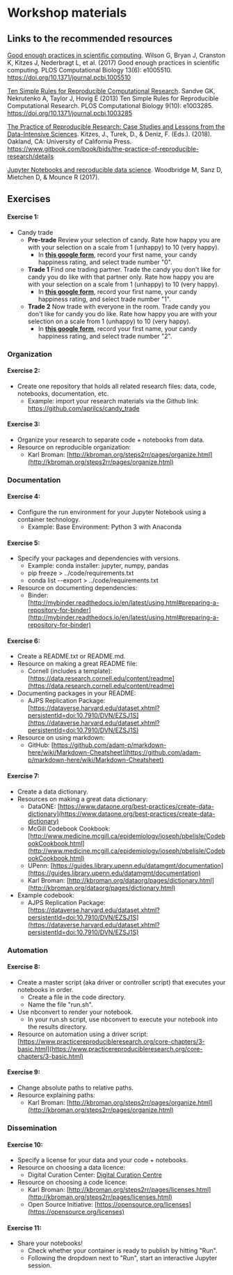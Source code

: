 # Workshop materials

## Links to the recommended resources
[Good enough practices in scientific computing](https://doi.org/10.1371/journal.pcbi.1005510 "Good enough practices in scientific computing."). Wilson G, Bryan J, Cranston K, Kitzes J, Nederbragt L, et al. (2017) Good enough practices in scientific computing. PLOS Computational Biology 13(6): e1005510. https://doi.org/10.1371/journal.pcbi.1005510

[Ten Simple Rules for Reproducible Computational Research](https://doi.org/10.1371/journal.pcbi.1003285 "Ten Simple Rules for Reproducible Computational Research."). Sandve GK, Nekrutenko A, Taylor J, Hovig E (2013) Ten Simple Rules for Reproducible Computational Research. PLOS Computational Biology 9(10): e1003285. https://doi.org/10.1371/journal.pcbi.1003285

[The Practice of Reproducible Research: Case Studies and Lessons from the Data-Intensive Sciences](https://www.gitbook.com/book/bids/the-practice-of-reproducible-research/details "The Practice of Reproducible Research: Case Studies and Lessons from the Data-Intensive Sciences."). Kitzes, J., Turek, D., & Deniz, F. (Eds.). (2018). Oakland, CA: University of California Press. https://www.gitbook.com/book/bids/the-practice-of-reproducible-research/details

[Jupyter Notebooks and reproducible data science](https://markwoodbridge.com/2017/03/05/jupyter-reproducible-science.html). Woodbridge M, Sanz D, Mietchen D, & Mounce R (2017). 

## Exercises

#### Exercise 1:
* Candy trade
    * **Pre-trade** Review your selection of candy. Rate how happy you are with your selection on a scale from 1 (unhappy) to 10 (very happy). 
        * In [**this google form**](https://goo.gl/forms/Mxi2fKrOYc9UCB9j1), record your first name, your candy happiness rating, and select trade number "0".
    * **Trade 1** Find one trading partner. Trade the candy you don't like for candy you do like with that partner only. Rate how happy you are with your selection on a scale from 1 (unhappy) to 10 (very happy). 
        * In [**this google form**](https://goo.gl/forms/Mxi2fKrOYc9UCB9j1), record your first name, your candy happiness rating, and select trade number "1".
    * **Trade 2** Now trade with everyone in the room. Trade candy you don't like for candy you do like. Rate how happy you are with your selection on a scale from 1 (unhappy) to 10 (very happy). 
        * In [**this google form**](https://goo.gl/forms/Mxi2fKrOYc9UCB9j1), record your first name, your candy happiness rating, and select trade number "2".

### Organization

#### Exercise 2: 

* Create one repository that holds all related research files: data, code, notebooks, documentation, etc.
    * Example: import your research materials via the Github link: https://github.com/aprilcs/candy_trade 

#### Exercise 3:
* Organize your research to separate code + notebooks from data. 
* Resource on reproducible organization:
  * Karl Broman: [http://kbroman.org/steps2rr/pages/organize.html](http://kbroman.org/steps2rr/pages/organize.html) 

### Documentation

#### Exercise 4:

* Configure the run environment for your Jupyter Notebook using a container technology.
     *  Example: Base Environment: Python 3 with Anaconda
     
#### Exercise 5:

* Specify your packages and dependencies with versions.
    * Example: conda installer: jupyter, numpy, pandas
    * pip freeze > ../code/requirements.txt
    * conda list --export > ../code/requirements.txt
* Resource on documenting dependencies:
  * Binder: [http://mybinder.readthedocs.io/en/latest/using.html#preparing-a-repository-for-binder](http://mybinder.readthedocs.io/en/latest/using.html#preparing-a-repository-for-binder)
  
#### Exercise 6:

* Create a README.txt or README.md.
* Resource on making a great README file:
  * Cornell (includes a template): [https://data.research.cornell.edu/content/readme](https://data.research.cornell.edu/content/readme)
* Documenting packages in your README:
  * AJPS Replication Package: [https://dataverse.harvard.edu/dataset.xhtml?persistentId=doi:10.7910/DVN/EZSJ1S](https://dataverse.harvard.edu/dataset.xhtml?persistentId=doi:10.7910/DVN/EZSJ1S) 
* Resource on using markdown:
  * GitHub: [https://github.com/adam-p/markdown-here/wiki/Markdown-Cheatsheet](https://github.com/adam-p/markdown-here/wiki/Markdown-Cheatsheet) 

#### Exercise 7:

* Create a data dictionary.
* Resources on making a great data dictionary:
  * DataONE: [https://www.dataone.org/best-practices/create-data-dictionary](https://www.dataone.org/best-practices/create-data-dictionary)
  * McGill Codebook Cookbook: [http://www.medicine.mcgill.ca/epidemiology/joseph/pbelisle/CodebookCookbook.html](http://www.medicine.mcgill.ca/epidemiology/joseph/pbelisle/CodebookCookbook.html)
  * UPenn: [https://guides.library.upenn.edu/datamgmt/documentation](https://guides.library.upenn.edu/datamgmt/documentation)
  * Karl Broman: [http://kbroman.org/dataorg/pages/dictionary.html](http://kbroman.org/dataorg/pages/dictionary.html)
* Example codebook:
  * AJPS Replication Package: [https://dataverse.harvard.edu/dataset.xhtml?persistentId=doi:10.7910/DVN/EZSJ1S](https://dataverse.harvard.edu/dataset.xhtml?persistentId=doi:10.7910/DVN/EZSJ1S)  

### Automation

#### Exercise 8:

* Create a master script (aka driver or controller script) that executes your notebooks in order.
   * Create a file in the code directory.
   * Name the file "run.sh".
* Use nbconvert to render your notebook.
   * In your run.sh script, use nbconvert to execute your notebook into the results directory.
* Resource on automation using a driver script: [https://www.practicereproducibleresearch.org/core-chapters/3-basic.html](https://www.practicereproducibleresearch.org/core-chapters/3-basic.html)

#### Exercise 9:

* Change absolute paths to relative paths.
* Resource explaining paths:
  * Karl Broman: [http://kbroman.org/steps2rr/pages/organize.html](http://kbroman.org/steps2rr/pages/organize.html)

### Dissemination

#### Exercise 10:

* Specify a license for your data and your code + notebooks.
* Resource on choosing a data licence:
  * Digital Curation Center: [Digital Curation Centre](http://www.dcc.ac.uk/resources/how-guides/license-research-data) 
* Resource on choosing a code licence:
  * Karl Broman: [http://kbroman.org/steps2rr/pages/licenses.html](http://kbroman.org/steps2rr/pages/licenses.html)
  * Open Source Initiative: [https://opensource.org/licenses](https://opensource.org/licenses)

#### Exercise 11:
* Share your notebooks!
    * Check whether your container is ready to publish by hitting "Run". 
    * Following the dropdown next to "Run", start an interactive Jupyter session.
